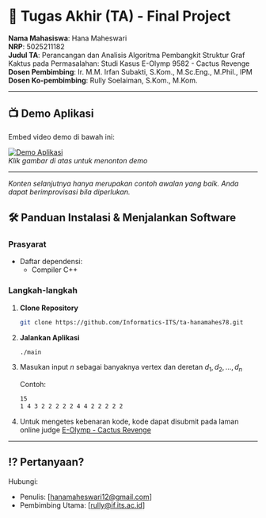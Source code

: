 # 🏁 Tugas Akhir (TA) - Final Project

**Nama Mahasiswa**: Hana Maheswari  
**NRP**: 5025211182  
**Judul TA**: Perancangan dan Analisis Algoritma Pembangkit Struktur Graf Kaktus pada Permasalahan: Studi Kasus E-Olymp 9582 - Cactus Revenge  
**Dosen Pembimbing**: Ir. M.M. Irfan Subakti, S.Kom., M.Sc.Eng., M.Phil., IPM  
**Dosen Ko-pembimbing**: Rully Soelaiman, S.Kom., M.Kom.

---

## 📺 Demo Aplikasi  
Embed video demo di bawah ini:  

[![Demo Aplikasi](https://img.youtube.com/vi/1A3UeJcGcdU/0.jpg)](https://youtu.be/1A3UeJcGcdU)  
*Klik gambar di atas untuk menonton demo*

---

*Konten selanjutnya hanya merupakan contoh awalan yang baik. Anda dapat berimprovisasi bila diperlukan.*

## 🛠 Panduan Instalasi & Menjalankan Software  

### Prasyarat  
- Daftar dependensi:
  - Compiler C++

### Langkah-langkah  
1. **Clone Repository**  
   ```bash
   git clone https://github.com/Informatics-ITS/ta-hanamahes78.git
   ```
2. **Jalankan Aplikasi**
   ```bash
   ./main
   ```
3. Masukan input $n$ sebagai banyaknya vertex dan deretan $d_1, d_2, ..., d_n$
   
   Contoh:
   ```bash
   15
   1 4 3 2 2 2 2 2 4 4 2 2 2 2 2
   ```
4. Untuk mengetes kebenaran kode, kode dapat disubmit pada laman online judge [E-Olymp - Cactus Revenge](https://basecamp.eolymp.com/en/problems/9582)

---

## ⁉️ Pertanyaan?

Hubungi:
- Penulis: [hanamaheswari12@gmail.com]
- Pembimbing Utama: [rully@if.its.ac.id]
